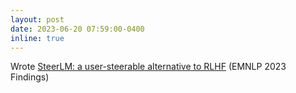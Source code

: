 ```yaml
---
layout: post
date: 2023-06-20 07:59:00-0400
inline: true
---
```


 Wrote [SteerLM: a user-steerable alternative to RLHF](https://aclanthology.org/2023.findings-emnlp.754/) (EMNLP 2023 Findings)

